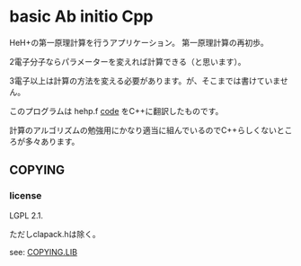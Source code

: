 basic Ab initio Cpp
===

HeH+の第一原理計算を行うアプリケーション。
第一原理計算の再初歩。

2電子分子ならパラメーターを変えれば計算できる（と思います）。

3電子以上は計算の方法を変える必要があります。が、そこまでは書けていません。

このプログラムは hehp.f [code](http://www.chemie.unibas.ch/~meuwly/pdfs/hehp.f) をC++に翻訳したものです。

計算のアルゴリズムの勉強用にかなり適当に組んでいるのでC++らしくないところが多々あります。

## COPYING

### license

LGPL 2.1.

ただしclapack.hは除く。

see: [COPYING.LIB](COPYING.LIB)